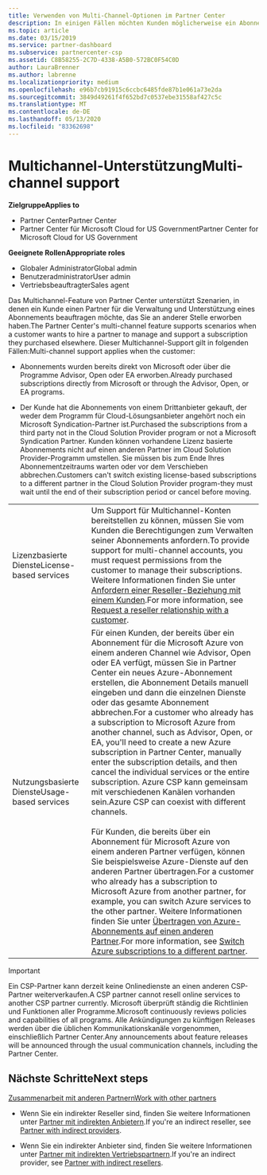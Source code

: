 ```yaml
---
title: Verwenden von Multi-Channel-Optionen im Partner Center
description: In einigen Fällen möchten Kunden möglicherweise ein Abonnement bereitstellen und unterstützen, das Sie an anderer Stelle erworben haben.
ms.topic: article
ms.date: 03/15/2019
ms.service: partner-dashboard
ms.subservice: partnercenter-csp
ms.assetid: C8B58255-2C7D-4338-A5B0-572BC0F54C0D
author: LauraBrenner
ms.author: labrenne
ms.localizationpriority: medium
ms.openlocfilehash: e96b7cb91915c6ccbc6485fde87b1e061a73e2da
ms.sourcegitcommit: 3849d49261f4f652bd7c0537ebe31558af427c5c
ms.translationtype: MT
ms.contentlocale: de-DE
ms.lasthandoff: 05/13/2020
ms.locfileid: "83362698"
---
```

# <a name="multi-channel-support"></a><span data-ttu-id="5a7e0-103">Multichannel-Unterstützung</span><span class="sxs-lookup"><span data-stu-id="5a7e0-103">Multi-channel support</span></span>

<span data-ttu-id="5a7e0-104">**Zielgruppe**</span><span class="sxs-lookup"><span data-stu-id="5a7e0-104">**Applies to**</span></span>

- <span data-ttu-id="5a7e0-105">Partner Center</span><span class="sxs-lookup"><span data-stu-id="5a7e0-105">Partner Center</span></span>
- <span data-ttu-id="5a7e0-106">Partner Center für Microsoft Cloud for US Government</span><span class="sxs-lookup"><span data-stu-id="5a7e0-106">Partner Center for Microsoft Cloud for US Government</span></span>

<span data-ttu-id="5a7e0-107">**Geeignete Rollen**</span><span class="sxs-lookup"><span data-stu-id="5a7e0-107">**Appropriate roles**</span></span>

- <span data-ttu-id="5a7e0-108">Globaler Administrator</span><span class="sxs-lookup"><span data-stu-id="5a7e0-108">Global admin</span></span>
- <span data-ttu-id="5a7e0-109">Benutzeradministrator</span><span class="sxs-lookup"><span data-stu-id="5a7e0-109">User admin</span></span>
- <span data-ttu-id="5a7e0-110">Vertriebsbeauftragter</span><span class="sxs-lookup"><span data-stu-id="5a7e0-110">Sales agent</span></span>

<span data-ttu-id="5a7e0-111">Das Multichannel-Feature von Partner Center unterstützt Szenarien, in denen ein Kunde einen Partner für die Verwaltung und Unterstützung eines Abonnements beauftragen möchte, das Sie an anderer Stelle erworben haben.</span><span class="sxs-lookup"><span data-stu-id="5a7e0-111">The Partner Center's multi-channel feature supports scenarios when a customer wants to hire a partner to manage and support a subscription they purchased elsewhere.</span></span> <span data-ttu-id="5a7e0-112">Dieser Multichannel-Support gilt in folgenden Fällen:</span><span class="sxs-lookup"><span data-stu-id="5a7e0-112">Multi-channel support applies when the customer:</span></span>

- <span data-ttu-id="5a7e0-113">Abonnements wurden bereits direkt von Microsoft oder über die Programme Advisor, Open oder EA erworben.</span><span class="sxs-lookup"><span data-stu-id="5a7e0-113">Already purchased subscriptions directly from Microsoft or through the Advisor, Open, or EA programs.</span></span>

- <span data-ttu-id="5a7e0-114">Der Kunde hat die Abonnements von einem Drittanbieter gekauft, der weder dem Programm für Cloud-Lösungsanbieter angehört noch ein Microsoft Syndication-Partner ist.</span><span class="sxs-lookup"><span data-stu-id="5a7e0-114">Purchased the subscriptions from a third party not in the Cloud Solution Provider program or not a Microsoft Syndication Partner.</span></span> <span data-ttu-id="5a7e0-115">Kunden können vorhandene Lizenz basierte Abonnements nicht auf einen anderen Partner im Cloud Solution Provider-Programm umstellen. Sie müssen bis zum Ende Ihres Abonnementzeitraums warten oder vor dem Verschieben abbrechen.</span><span class="sxs-lookup"><span data-stu-id="5a7e0-115">Customers can't switch existing license-based subscriptions to a different partner in the Cloud Solution Provider program-they must wait until the end of their subscription period or cancel before moving.</span></span>

| | |
|---------|---------|
|<span data-ttu-id="5a7e0-116">Lizenzbasierte Dienste</span><span class="sxs-lookup"><span data-stu-id="5a7e0-116">License-based services</span></span>    | <span data-ttu-id="5a7e0-117">Um Support für Multichannel-Konten bereitstellen zu können, müssen Sie vom Kunden die Berechtigungen zum Verwalten seiner Abonnements anfordern.</span><span class="sxs-lookup"><span data-stu-id="5a7e0-117">To provide support for multi-channel accounts, you must request permissions from the customer to manage their subscriptions.</span></span> <span data-ttu-id="5a7e0-118">Weitere Informationen finden Sie unter [Anfordern einer Reseller-Beziehung mit einem Kunden](request-a-relationship-with-a-customer.md).</span><span class="sxs-lookup"><span data-stu-id="5a7e0-118">For more information, see [Request a reseller relationship with a customer](request-a-relationship-with-a-customer.md).</span></span>   |
|<span data-ttu-id="5a7e0-119">Nutzungsbasierte Dienste</span><span class="sxs-lookup"><span data-stu-id="5a7e0-119">Usage-based services</span></span>     |  <span data-ttu-id="5a7e0-120">Für einen Kunden, der bereits über ein Abonnement für die Microsoft Azure von einem anderen Channel wie Advisor, Open oder EA verfügt, müssen Sie in Partner Center ein neues Azure-Abonnement erstellen, die Abonnement Details manuell eingeben und dann die einzelnen Dienste oder das gesamte Abonnement abbrechen.</span><span class="sxs-lookup"><span data-stu-id="5a7e0-120">For a customer who already has a subscription to Microsoft Azure from another channel, such as Advisor, Open, or EA, you'll need to create a new Azure subscription in Partner Center, manually enter the subscription details, and then cancel the individual services or the entire subscription.</span></span> <span data-ttu-id="5a7e0-121">Azure CSP kann gemeinsam mit verschiedenen Kanälen vorhanden sein.</span><span class="sxs-lookup"><span data-stu-id="5a7e0-121">Azure CSP can coexist with different channels.</span></span><br/><br/> <span data-ttu-id="5a7e0-122">Für Kunden, die bereits über ein Abonnement für Microsoft Azure von einem anderen Partner verfügen, können Sie beispielsweise Azure-Dienste auf den anderen Partner übertragen.</span><span class="sxs-lookup"><span data-stu-id="5a7e0-122">For a customer who already has a subscription to Microsoft Azure from another partner, for example, you can switch Azure services to the other partner.</span></span>  <span data-ttu-id="5a7e0-123">Weitere Informationen finden Sie unter [Übertragen von Azure-Abonnements auf einen anderen Partner](switch-azure-subscriptions-to-a-different-partner.md).</span><span class="sxs-lookup"><span data-stu-id="5a7e0-123">For more information, see [Switch Azure subscriptions to a different partner](switch-azure-subscriptions-to-a-different-partner.md).</span></span> |

> [!IMPORTANT]  
> <span data-ttu-id="5a7e0-124">Ein CSP-Partner kann derzeit keine Onlinedienste an einen anderen CSP-Partner weiterverkaufen.</span><span class="sxs-lookup"><span data-stu-id="5a7e0-124">A CSP partner cannot resell online services to another CSP partner currently.</span></span> <span data-ttu-id="5a7e0-125">Microsoft überprüft ständig die Richtlinien und Funktionen aller Programme.</span><span class="sxs-lookup"><span data-stu-id="5a7e0-125">Microsoft continuously reviews policies and capabilities of all programs.</span></span> <span data-ttu-id="5a7e0-126">Alle Ankündigungen zu künftigen Releases werden über die üblichen Kommunikationskanäle vorgenommen, einschließlich Partner Center.</span><span class="sxs-lookup"><span data-stu-id="5a7e0-126">Any announcements about feature releases will be announced through the usual communication channels, including the Partner Center.</span></span>

## <a name="next-steps"></a><span data-ttu-id="5a7e0-127">Nächste Schritte</span><span class="sxs-lookup"><span data-stu-id="5a7e0-127">Next steps</span></span>

[<span data-ttu-id="5a7e0-128">Zusammenarbeit mit anderen Partnern</span><span class="sxs-lookup"><span data-stu-id="5a7e0-128">Work with other partners</span></span>](work-with-other-partners.md)

- <span data-ttu-id="5a7e0-129">Wenn Sie ein indirekter Reseller sind, finden Sie weitere Informationen unter [Partner mit indirekten Anbietern](indirect-reseller-tasks-in-partner-center.md).</span><span class="sxs-lookup"><span data-stu-id="5a7e0-129">If you're an indirect reseller, see [Partner with indirect providers](indirect-reseller-tasks-in-partner-center.md).</span></span>

- <span data-ttu-id="5a7e0-130">Wenn Sie ein indirekter Anbieter sind, finden Sie weitere Informationen unter [Partner mit indirekten Vertriebspartnern](indirect-provider-tasks-in-partner-center.md).</span><span class="sxs-lookup"><span data-stu-id="5a7e0-130">If you're an indirect provider, see [Partner with indirect resellers](indirect-provider-tasks-in-partner-center.md).</span></span>

